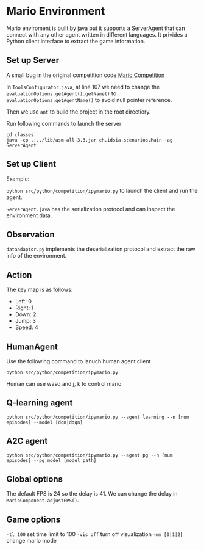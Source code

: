 # Mario Environment

Mario enviroment is built by java but it supports a ServerAgent that can connect with any other agent written in different languages. It privides a Python client interface to extract the game information.

## Set up Server

A small bug in the original competition code [Mario Competition](https://github.com/rictic/Mario-AI-Competition-2009)

In `ToolsConfigurator.java`, at line 107 we need to change the `evaluationOptions.getAgent().getName()` to `evaluationOptions.getAgentName()` to avoid null pointer reference.

Then we use `ant` to build the project in the root directiory.

Run following commands to launch the server
```
cd classes
java -cp .:../lib/asm-all-3.3.jar ch.idsia.scenarios.Main -ag ServerAgent
```

## Set up Client

Example:

`python src/python/competition/ipymario.py` to launch the client and run the agent.

`ServerAgent.java` has the serialization protocol and can inspect the environment data.

## Observation

`dataadaptor.py` implements the deserialization protocol and extract the raw info of the environment.

## Action

The key map is as follows:
 - Left: 0
 - Right: 1
 - Down: 2
 - Jump: 3
 - Speed: 4

## HumanAgent

Use the following command to lanuch human agent client

`python src/python/competition/ipymario.py`

Human can use wasd and j, k to control mario

## Q-learning agent

`python src/python/competition/ipymario.py --agent learning --n [num episodes] --model [dqn|ddqn]`

## A2C agent

`python src/python/competition/ipymario.py --agent pg --n [num episodes] --pg_model [model path]`

 ## Global options

 The default FPS is 24 so the delay is 41. We can change the delay in `MarioComponent.adjustFPS()`. 


## Game options

`-tl 100` set time limit to 100
`-vis off` turn off visualization
`-mm [0|1|2]` change mario mode
